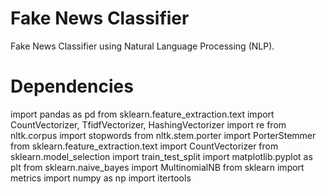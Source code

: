 # Fake News Classifier

Fake News Classifier using Natural Language Processing (NLP).

# Dependencies

import pandas as pd
from sklearn.feature_extraction.text import CountVectorizer, TfidfVectorizer, HashingVectorizer
import re
from nltk.corpus import stopwords
from nltk.stem.porter import PorterStemmer
from sklearn.feature_extraction.text import CountVectorizer
from sklearn.model_selection import train_test_split
import matplotlib.pyplot as plt
from sklearn.naive_bayes import MultinomialNB
from sklearn import metrics
import numpy as np
import itertools
